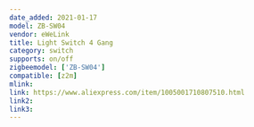 ```yaml
---
date_added: 2021-01-17
model: ZB-SW04
vendor: eWeLink
title: Light Switch 4 Gang
category: switch
supports: on/off
zigbeemodel: ['ZB-SW04']
compatible: [z2m]
mlink: 
link: https://www.aliexpress.com/item/1005001710807510.html
link2: 
link3: 
---
```


